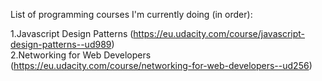 List of programming courses I'm currently doing (in order):  
   
1.Javascript Design Patterns (https://eu.udacity.com/course/javascript-design-patterns--ud989)  
2.Networking for Web Developers (https://eu.udacity.com/course/networking-for-web-developers--ud256)  
